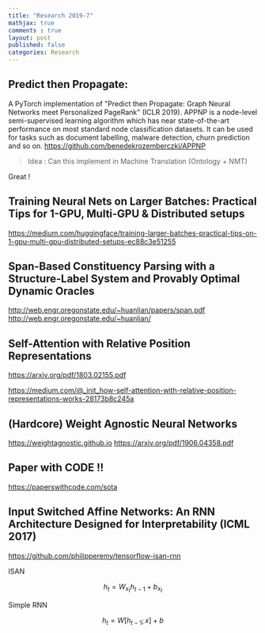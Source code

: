 ```yaml
---
title: "Research 2019-7"
mathjax: true
comments : true
layout: post
published: false
categories: Research
---
```


## Predict then Propagate:

A PyTorch implementation of "Predict then Propagate: Graph Neural Networks meet Personalized PageRank" (ICLR 2019). APPNP is a node-level semi-supervised learning algorithm which has near state-of-the-art performance on most standard node classification datasets. It can be used for tasks such as document labelling, malware detection, churn prediction and so on.
https://github.com/benedekrozemberczki/APPNP

> Idea : 
Can this implement in Machine Translation (Ontology + NMT)

Great !

## Training Neural Nets on Larger Batches: Practical Tips for 1-GPU, Multi-GPU & Distributed setups

https://medium.com/huggingface/training-larger-batches-practical-tips-on-1-gpu-multi-gpu-distributed-setups-ec88c3e51255


## Span-Based Constituency Parsing with a Structure-Label System and Provably Optimal Dynamic Oracles

http://web.engr.oregonstate.edu/~huanlian/papers/span.pdf
http://web.engr.oregonstate.edu/~huanlian/



## Self-Attention with Relative Position Representations

https://arxiv.org/pdf/1803.02155.pdf

https://medium.com/@_init_how-self-attention-with-relative-position-representations-works-28173b8c245a

## (Hardcore) Weight Agnostic Neural Networks

https://weightagnostic.github.io
https://arxiv.org/pdf/1906.04358.pdf

## Paper with CODE !!

https://paperswithcode.com/sota


## Input Switched Affine Networks: An RNN Architecture Designed for Interpretability (ICML 2017)

https://github.com/philipperemy/tensorflow-isan-rnn

ISAN

$$
    h_t = W_{x_t}h_{t-1} + b_{x_t}
$$

Simple RNN

$$
    h_t = W[h_{t-1};x] + b
$$

